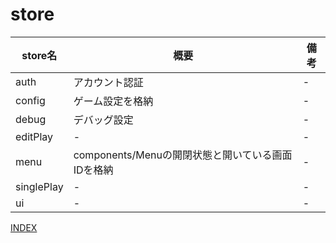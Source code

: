 # store

| store名 | 概要 | 備考 |
| ---- | ---- | ---- |
| auth | アカウント認証 | - |
| config | ゲーム設定を格納 | - |
| debug | デバッグ設定 | - |
| editPlay | - | - |
| menu | components/Menuの開閉状態と開いている画面IDを格納 | - |
| singlePlay | - | - |
| ui | - | - |

[INDEX](../index.md)
